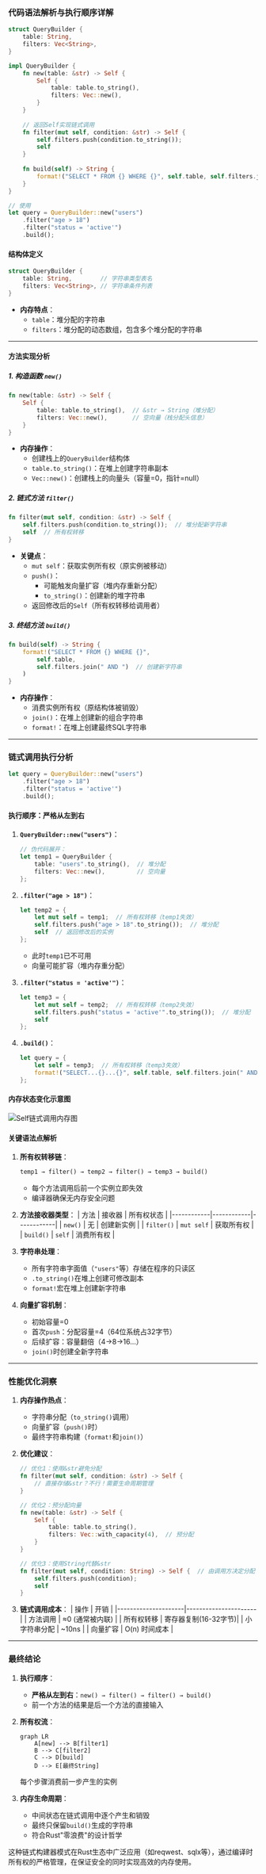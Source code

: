 ### 代码语法解析与执行顺序详解

```rust
struct QueryBuilder {
    table: String,
    filters: Vec<String>,
}

impl QueryBuilder {
    fn new(table: &str) -> Self {
        Self {
            table: table.to_string(),
            filters: Vec::new(),
        }
    }
    
    // 返回Self实现链式调用
    fn filter(mut self, condition: &str) -> Self {
        self.filters.push(condition.to_string());
        self
    }
    
    fn build(self) -> String {
        format!("SELECT * FROM {} WHERE {}", self.table, self.filters.join(" AND "))
    }
}

// 使用
let query = QueryBuilder::new("users")
    .filter("age > 18")
    .filter("status = 'active'")
    .build();
```


#### 结构体定义
```rust
struct QueryBuilder {
    table: String,        // 字符串类型表名
    filters: Vec<String>, // 字符串条件列表
}
```
- **内存特点**：
  - `table`：堆分配的字符串
  - `filters`：堆分配的动态数组，包含多个堆分配的字符串

---

#### 方法实现分析

##### 1. 构造函数 `new()`
```rust
fn new(table: &str) -> Self {
    Self {
        table: table.to_string(),  // &str → String（堆分配）
        filters: Vec::new(),       // 空向量（栈分配头信息）
    }
}
```
- **内存操作**：
  - 创建栈上的`QueryBuilder`结构体
  - `table.to_string()`：在堆上创建字符串副本
  - `Vec::new()`：创建栈上的向量头（容量=0，指针=null）

##### 2. 链式方法 `filter()`
```rust
fn filter(mut self, condition: &str) -> Self {
    self.filters.push(condition.to_string());  // 堆分配新字符串
    self  // 所有权转移
}
```
- **关键点**：
  - `mut self`：获取实例所有权（原实例被移动）
  - `push()`：
    - 可能触发向量扩容（堆内存重新分配）
    - `to_string()`：创建新的堆字符串
  - 返回修改后的`Self`（所有权转移给调用者）

##### 3. 终结方法 `build()`
```rust
fn build(self) -> String {
    format!("SELECT * FROM {} WHERE {}", 
        self.table, 
        self.filters.join(" AND ")  // 创建新字符串
    )
}
```
- **内存操作**：
  - 消费实例所有权（原结构体被销毁）
  - `join()`：在堆上创建新的组合字符串
  - `format!`：在堆上创建最终SQL字符串

---

### 链式调用执行分析

```rust
let query = QueryBuilder::new("users")
    .filter("age > 18")
    .filter("status = 'active'")
    .build();
```

#### 执行顺序：严格从左到右

1. **`QueryBuilder::new("users")`**：
   ```rust
   // 伪代码展开：
   let temp1 = QueryBuilder {
       table: "users".to_string(),  // 堆分配
       filters: Vec::new(),         // 空向量
   };
   ```

2. **`.filter("age > 18")`**：
   ```rust
   let temp2 = {
       let mut self = temp1;  // 所有权转移（temp1失效）
       self.filters.push("age > 18".to_string());  // 堆分配
       self  // 返回修改后的实例
   };
   ```
   - 此时`temp1`已不可用
   - 向量可能扩容（堆内存重分配）

3. **`.filter("status = 'active'")`**：
   ```rust
   let temp3 = {
       let mut self = temp2;  // 所有权转移（temp2失效）
       self.filters.push("status = 'active'".to_string());  // 堆分配
       self
   };
   ```

4. **`.build()`**：
   ```rust
   let query = {
       let self = temp3;  // 所有权转移（temp3失效）
       format!("SELECT...{}...{}", self.table, self.filters.join(" AND "))
   };
   ```

#### 内存状态变化示意图



![Self链式调用内存图](C:\Users\Lenovo\Downloads\Self链式调用内存示意图.svg)

#### 关键语法点解析

1. **所有权转移链**：
   ```rust
   temp1 → filter() → temp2 → filter() → temp3 → build()
   ```
   - 每个方法调用后前一个实例立即失效
   - 编译器确保无内存安全问题

2. **方法接收器类型**：
   | 方法        | 接收器      | 所有权状态   |
   |------------|------------|------------|
   | `new()`    | 无         | 创建新实例   |
   | `filter()` | `mut self` | 获取所有权   |
   | `build()`  | `self`     | 消费所有权   |

3. **字符串处理**：
   - 所有字符串字面值（`"users"`等）存储在程序的只读区
   - `.to_string()`在堆上创建可修改副本
   - `format!`宏在堆上创建新字符串

4. **向量扩容机制**：
   - 初始容量=0
   - 首次`push`：分配容量=4（64位系统占32字节）
   - 后续扩容：容量翻倍（4→8→16...）
   - `join()`时创建全新字符串

---

### 性能优化洞察

1. **内存操作热点**：
   - 字符串分配（`to_string()`调用）
   - 向量扩容（`push()`时）
   - 最终字符串构建（`format!`和`join()`）

2. **优化建议**：
   ```rust
   // 优化1：使用&str避免分配
   fn filter(mut self, condition: &str) -> Self {
       // 直接存储&str？不行！需要生命周期管理
   }
   
   // 优化2：预分配向量
   fn new(table: &str) -> Self {
       Self {
           table: table.to_string(),
           filters: Vec::with_capacity(4),  // 预分配
       }
   }
   
   // 优化3：使用String代替&str
   fn filter(mut self, condition: String) -> Self {  // 由调用方决定分配
       self.filters.push(condition);
       self
   }
   ```

3. **链式调用成本**：
   | 操作                | 开销                  |
   |---------------------|----------------------|
   | 方法调用            | ≈0 (通常被内联)      |
   | 所有权转移          | 寄存器复制(16-32字节)|
   | 小字符串分配        | ~10ns                |
   | 向量扩容            | O(n) 时间成本        |

---

### 最终结论

1. **执行顺序**：
   - **严格从左到右**：`new() → filter() → filter() → build()`
   - 前一个方法的结果是后一个方法的直接输入

2. **所有权流**：
   ```mermaid
   graph LR
       A[new] --> B[filter1]
       B --> C[filter2]
       C --> D[build]
       D --> E[最终String]
   ```
   每个步骤消费前一步产生的实例

3. **内存生命周期**：
   - 中间状态在链式调用中逐个产生和销毁
   - 最终只保留`build()`生成的字符串
   - 符合Rust"零浪费"的设计哲学

这种链式构建器模式在Rust生态中广泛应用（如reqwest、sqlx等），通过编译时所有权的严格管理，在保证安全的同时实现高效的内存使用。
